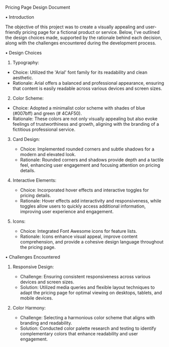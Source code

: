 
Pricing Page Design Document

•	Introduction

 The objective of this project was to create a visually appealing and user-friendly pricing page for a fictional product or service. Below, I've outlined the design choices made, supported by the rationale behind each decision, along with the challenges encountered during the development process.

•	Design Choices

1. Typography: 
  - Choice: Utilized the 'Arial' font family for its readability and clean aesthetic. 
 - Rationale: Arial offers a balanced and professional appearance, ensuring that content is    easily readable across various devices and screen sizes.

2. Color Scheme: 
 - Choice: Adopted a minimalist color scheme with shades of blue (#007bff) and green (#    4CAF50).
  - Rationale: These colors are not only visually appealing but also evoke feelings of trustworthiness and growth, aligning with the branding of a fictitious professional service.

3. Card Design: 
    - Choice: Implemented rounded corners and subtle shadows for a modern and elevated look.
    - Rationale: Rounded corners and shadows provide depth and a tactile feel, enhancing user engagement and focusing attention on pricing details.

4. Interactive Elements: 
    - Choice: Incorporated hover effects and interactive toggles for pricing details.
    - Rationale: Hover effects add interactivity and responsiveness, while toggles allow users to quickly access additional information, improving user experience and engagement.

5. Icons: 
    - Choice: Integrated Font Awesome icons for feature lists.
    - Rationale: Icons enhance visual appeal, improve content comprehension, and provide a cohesive design language throughout the pricing page.

•	Challenges Encountered

1. Responsive Design: 
    - Challenge: Ensuring consistent responsiveness across various devices and screen sizes.
    - Solution: Utilized media queries and flexible layout techniques to adapt the pricing page for optimal viewing on desktops, tablets, and mobile devices.

2. Color Harmony: 
    - Challenge: Selecting a harmonious color scheme that aligns with branding and readability.
    - Solution: Conducted color palette research and testing to identify complementary colors that enhance readability and user engagement.


